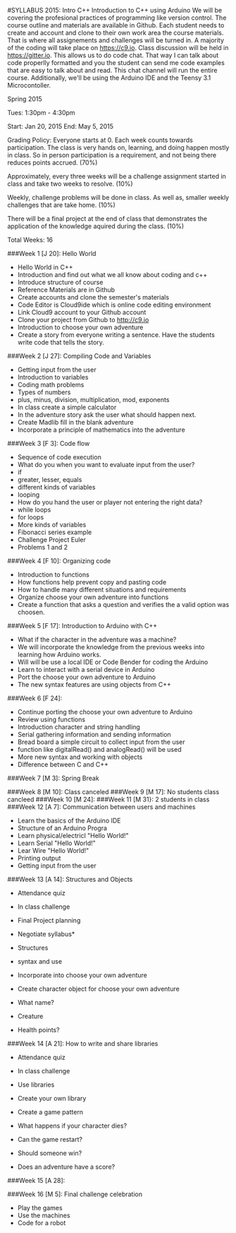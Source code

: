 #SYLLABUS 2015: Intro C++
Introduction to C++ using Arduino
We will be covering the profesional practices of programming like version control. The course outline and
materials are available in Github. Each student needs to create and account and clone to their own work area
the course materials. That is where all assignements and challenges will be turned in. A majority of the
coding will take place on https://c9.io. Class discussion will be held in https://gitter.io. This allows us
to do code chat. That way I can talk about code properlly formatted and you the student can send me code
examples that are easy to talk about and read. This chat channel will run the entire course. Additionally, we'll be using the Arduino IDE and the Teensy 3.1 Microcontoller.

Spring 2015

Tues: 1:30pm - 4:30pm

Start: Jan 20, 2015
End: May 5, 2015

Grading Policy:
Everyone starts at 0. Each week counts towards participation. The class is very hands on, learning, and doing
happen mostly in class. So in person participation is a requirement, and not being there reduces points accrued. (70%)

Approximately, every three weeks will be a challenge assignment started in class and take two weeks to resolve. (10%)

Weekly, challenge problems will be done in class. As well as, smaller weekly challenges that are take home. (10%)

There will be a final project at the end of class that demonstrates the application of the knowledge aquired during the class. (10%)

Total Weeks: 16

###Week 1 [J 20]: Hello World
* Hello World in C++
* Introduction and find out what we all know about coding and c++
* Introduce structure of course
* Reference Materials are in Github
* Create accounts and clone the semester's materials
* Code Editor is Cloud9ide which is online code editing environment
 * Link Cloud9 account to your Github account
* Clone your project from Github to http://c9.io
* Introduction to choose your own adventure
* Create a story from everyone writing a sentence. Have the students write code that tells the story.

###Week 2 [J 27]: Compiling Code and Variables
* Getting input from the user
* Introduction to variables
* Coding math problems
 * Types of numbers
 * plus, minus, division, multiplication, mod, exponents
* In class create a simple calculator
* In the adventure story ask the user what should happen next.
 * Create Madlib fill in the blank adventure
 * Incorporate a principle of mathematics into the adventure

###Week 3 [F 3]: Code flow
* Sequence of code execution
* What do you when you want to evaluate input from the user?
 * if
  * greater, lesser, equals
  * different kinds of variables
 * looping
  * How do you hand the user or player not entering the right data?
  * while loops
  * for loops
 * More kinds of variables
* Fibonacci series example
* Challenge Project Euler
 * Problems 1 and 2

###Week 4 [F 10]: Organizing code
* Introduction to functions
 * How functions help prevent copy and pasting code
 * How to handle many different situations and requirements
* Organize choose your own adventure into functions
 * Create a function that asks a question and verifies the a valid option was choosen.


###Week 5 [F 17]: Introduction to Arduino with C++
* What if the character in the adventure was a machine?
* We will incorporate the knowledge from the previous weeks into learning how
Arduino works.
* Will will be use a local IDE or Code Bender for coding the Arduino
* Learn to interact with a serial device in Arduino
* Port the choose your own adventure to Arduino
* The new syntax features are using objects from C++

###Week 6 [F 24]:
* Continue porting the choose your own adventure to Arduino
* Review using functions
* Introduction character and string handling
 * Serial gathering information and sending information
* Bread board a simple circuit to collect input from the user
 * function like digitalRead() and analogRead() will be used
* More new syntax and working with objects
* Difference between C and C++

###Week 7 [M 3]: Spring Break

###Week 8 [M 10]: Class canceled
###Week 9 [M 17]: No students class cancleed
###Week 10 [M 24]: 
###Week 11 [M 31}: 2 students in class
###Week 12 [A 7]:  Communication between users and machines
* Learn the basics of the Arduino IDE
* Structure of an Arduino Progra
* Learn physical/electricl "Hello World!"
* Learn Serial "Hello World!"
* Lear Wire "Hello World!"
* Printing output
* Getting input from the user

###Week 13 [A 14]: Structures and Objects
* Attendance quiz
* In class challenge
* Final Project planning
* Negotiate syllabus* 
* Structures
 * syntax and use
 * Incorporate into choose your own adventure

* Create character object for choose your own adventure
 * What name?
 * Creature
 * Health points?

###Week 14 [A 21]: How to write and share libraries
* Attendance quiz
* In class challenge
* Use libraries
* Create your own library

* Create a game pattern
 * What happens if your character dies?
 * Can the game restart?
 * Should someone win?
 * Does an adventure have a score?

###Week 15 [A 28]:

###Week 16 [M 5]: Final challenge celebration
* Play the games
* Use the machines
* Code for a robot
